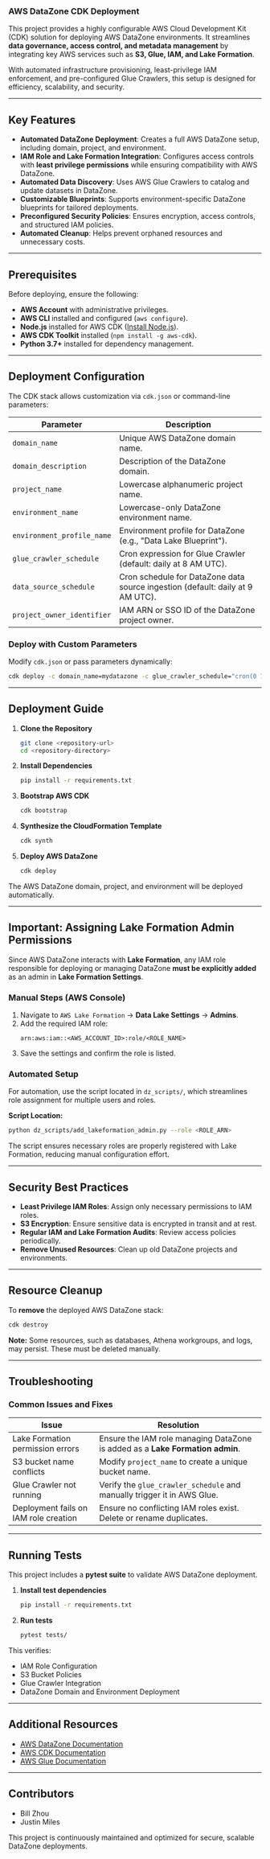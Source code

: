 ### **AWS DataZone CDK Deployment**  

This project provides a highly configurable AWS Cloud Development Kit (CDK) solution for deploying AWS DataZone environments. It streamlines **data governance, access control, and metadata management** by integrating key AWS services such as **S3, Glue, IAM, and Lake Formation**.  

With automated infrastructure provisioning, least-privilege IAM enforcement, and pre-configured Glue Crawlers, this setup is designed for efficiency, scalability, and security.  

---

## **Key Features**  
- **Automated DataZone Deployment**: Creates a full AWS DataZone setup, including domain, project, and environment.  
- **IAM Role and Lake Formation Integration**: Configures access controls with **least privilege permissions** while ensuring compatibility with AWS DataZone.  
- **Automated Data Discovery**: Uses AWS Glue Crawlers to catalog and update datasets in DataZone.  
- **Customizable Blueprints**: Supports environment-specific DataZone blueprints for tailored deployments.  
- **Preconfigured Security Policies**: Ensures encryption, access controls, and structured IAM policies.  
- **Automated Cleanup**: Helps prevent orphaned resources and unnecessary costs.  

---

## **Prerequisites**  
Before deploying, ensure the following:  
- **AWS Account** with administrative privileges.  
- **AWS CLI** installed and configured (`aws configure`).  
- **Node.js** installed for AWS CDK ([Install Node.js](https://nodejs.org/en/download/)).  
- **AWS CDK Toolkit** installed (`npm install -g aws-cdk`).  
- **Python 3.7+** installed for dependency management.  

---

## **Deployment Configuration**  
The CDK stack allows customization via `cdk.json` or command-line parameters:  

| Parameter | Description |  
|-----------|------------|  
| `domain_name` | Unique AWS DataZone domain name. |  
| `domain_description` | Description of the DataZone domain. |  
| `project_name` | Lowercase alphanumeric project name. |  
| `environment_name` | Lowercase-only DataZone environment name. |  
| `environment_profile_name` | Environment profile for DataZone (e.g., "Data Lake Blueprint"). |  
| `glue_crawler_schedule` | Cron expression for Glue Crawler (default: daily at 8 AM UTC). |  
| `data_source_schedule` | Cron schedule for DataZone data source ingestion (default: daily at 9 AM UTC). |  
| `project_owner_identifier` | IAM ARN or SSO ID of the DataZone project owner. |  

### **Deploy with Custom Parameters**  
Modify `cdk.json` or pass parameters dynamically:  
```bash
cdk deploy -c domain_name=mydatazone -c glue_crawler_schedule="cron(0 7 * * ? *)"
```  

---

## **Deployment Guide**  

1. **Clone the Repository**  
   ```bash
   git clone <repository-url>
   cd <repository-directory>
   ```  

2. **Install Dependencies**  
   ```bash
   pip install -r requirements.txt
   ```  

3. **Bootstrap AWS CDK**  
   ```bash
   cdk bootstrap
   ```  

4. **Synthesize the CloudFormation Template**  
   ```bash
   cdk synth
   ```  

5. **Deploy AWS DataZone**  
   ```bash
   cdk deploy
   ```  

The AWS DataZone domain, project, and environment will be deployed automatically.  

---

## **Important: Assigning Lake Formation Admin Permissions**  
Since AWS DataZone interacts with **Lake Formation**, any IAM role responsible for deploying or managing DataZone **must be explicitly added** as an admin in **Lake Formation Settings**.  

### **Manual Steps (AWS Console)**  
1. Navigate to `AWS Lake Formation` → **Data Lake Settings** → **Admins**.  
2. Add the required IAM role:  
   ```
   arn:aws:iam::<AWS_ACCOUNT_ID>:role/<ROLE_NAME>
   ```
3. Save the settings and confirm the role is listed.  

### **Automated Setup**  
For automation, use the script located in `dz_scripts/`, which streamlines role assignment for multiple users and roles.  

**Script Location:**  
```bash
python dz_scripts/add_lakeformation_admin.py --role <ROLE_ARN>
```

The script ensures necessary roles are properly registered with Lake Formation, reducing manual configuration effort.  

---

## **Security Best Practices**  
- **Least Privilege IAM Roles**: Assign only necessary permissions to IAM roles.  
- **S3 Encryption**: Ensure sensitive data is encrypted in transit and at rest.  
- **Regular IAM and Lake Formation Audits**: Review access policies periodically.  
- **Remove Unused Resources**: Clean up old DataZone projects and environments.  

---

## **Resource Cleanup**  
To **remove** the deployed AWS DataZone stack:  
```bash
cdk destroy
```  
**Note:** Some resources, such as databases, Athena workgroups, and logs, may persist. These must be deleted manually.  

---

## **Troubleshooting**  
### **Common Issues and Fixes**  

| Issue | Resolution |  
|-------|------------|  
| Lake Formation permission errors | Ensure the IAM role managing DataZone is added as a **Lake Formation admin**. |  
| S3 bucket name conflicts | Modify `project_name` to create a unique bucket name. |  
| Glue Crawler not running | Verify the `glue_crawler_schedule` and manually trigger it in AWS Glue. |  
| Deployment fails on IAM role creation | Ensure no conflicting IAM roles exist. Delete or rename duplicates. |  

---

## **Running Tests**  
This project includes a **pytest suite** to validate AWS DataZone deployment.  

1. **Install test dependencies**  
   ```bash
   pip install -r requirements.txt
   ```  

2. **Run tests**  
   ```bash
   pytest tests/
   ```  

This verifies:  
- IAM Role Configuration  
- S3 Bucket Policies  
- Glue Crawler Integration  
- DataZone Domain and Environment Deployment  

---

## **Additional Resources**  
- [AWS DataZone Documentation](https://docs.aws.amazon.com/datazone)  
- [AWS CDK Documentation](https://docs.aws.amazon.com/cdk/v2/guide/home.html)  
- [AWS Glue Documentation](https://docs.aws.amazon.com/glue/latest/dg/what-is-glue.html)  

---

## **Contributors**  
- Bill Zhou  
- Justin Miles  

This project is continuously maintained and optimized for secure, scalable DataZone deployments.

